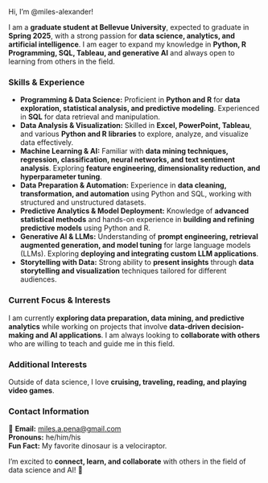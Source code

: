 Hi, I’m @miles-alexander! 

I am a **graduate student at Bellevue University**, expected to graduate in **Spring 2025**, with a strong passion for **data science, analytics, and artificial intelligence**. I am eager to expand my knowledge in **Python, R Programming, SQL, Tableau, and generative AI** and always open to learning from others in the field.  

### **Skills & Experience**  
- **Programming & Data Science:** Proficient in **Python and R** for **data exploration, statistical analysis, and predictive modeling**. Experienced in **SQL** for data retrieval and manipulation.  
- **Data Analysis & Visualization:** Skilled in **Excel, PowerPoint, Tableau**, and various **Python and R libraries** to explore, analyze, and visualize data effectively.  
- **Machine Learning & AI:** Familiar with **data mining techniques, regression, classification, neural networks, and text sentiment analysis**. Exploring **feature engineering, dimensionality reduction, and hyperparameter tuning**.  
- **Data Preparation & Automation:** Experience in **data cleaning, transformation, and automation** using Python and SQL, working with structured and unstructured datasets.  
- **Predictive Analytics & Model Deployment:** Knowledge of **advanced statistical methods** and hands-on experience in **building and refining predictive models** using Python and R.  
- **Generative AI & LLMs:** Understanding of **prompt engineering, retrieval augmented generation, and model tuning** for large language models (LLMs). Exploring **deploying and integrating custom LLM applications**.  
- **Storytelling with Data:** Strong ability to **present insights** through **data storytelling and visualization** techniques tailored for different audiences.  

### **Current Focus & Interests**  
I am currently **exploring data preparation, data mining, and predictive analytics** while working on projects that involve **data-driven decision-making and AI applications**. I am always looking to **collaborate with others** who are willing to teach and guide me in this field.  

### **Additional Interests**  
Outside of data science, I love **cruising, traveling, reading, and playing video games**.  

### **Contact Information**  
📧 **Email:** miles.a.pena@gmail.com  
**Pronouns:** he/him/his  
**Fun Fact:** My favorite dinosaur is a velociraptor.  

I’m excited to **connect, learn, and collaborate** with others in the field of data science and AI! 🚀

<!---
miles-alexander/miles-alexander is a ✨ special ✨ repository because its `README.md` (this file) appears on your GitHub profile.
You can click the Preview link to take a look at your changes.
--->

